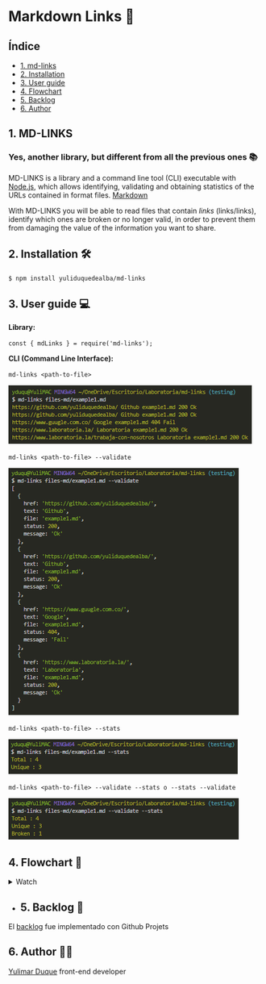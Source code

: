 # Markdown Links 🔗

## Índice

* [1. md-links](#1-md-links)
* [2. Installation](#2-installation)
* [3. User guide](#3-user-guide)
* [4. Flowchart](#4-Flowchart)
* [5. Backlog](#5-backlog)
* [6. Author](#6-author)


## 1. MD-LINKS

### Yes, another library, but different from all the previous ones 📚

MD-LINKS is a library and a command line tool (CLI) executable with [Node.js](https://nodejs.org/), which allows identifying, validating and obtaining statistics of the URLs contained in format files. [Markdown](https://en.wikipedia.org/wiki/Markdown)

With MD-LINKS you will be able to read files that contain _links_ (links/links), identify which ones are broken or no longer valid, in order to prevent them from damaging the value of the information you want to share.

## 2. Installation 🛠

`$ npm install yuliduquedealba/md-links`

## 3. User guide 💻

**Library:**

`const { mdLinks } = require('md-links');`

**CLI (Command Line Interface):**

`md-links <path-to-file>`

![Object with links](img/mdLinks-route.png)

`md-links <path-to-file> --validate`

![Option --validate](img/mdLinks-route-v.png)

`md-links <path-to-file> --stats`

![Option --stats](img/mdLinks-route-s.png)

`md-links <path-to-file> --validate --stats o --stats --validate`

![Option --validate and --stats](img/mdLinks-route-v-s.png)


## 4. Flowchart 🔁

  <details><summary>Watch</summary><p>

![Flowchart](img/Diagrama%20de%20flujo.png)
  
</p></details>

* ## 5. Backlog 📝

El [backlog](https://github.com/yuliduquedealba/md-links/projects/1) fue implementado con Github Projets

## 6. Author 👩‍💻

[Yulimar Duque](https://www.linkedin.com/in/yulimarduque/) front-end developer